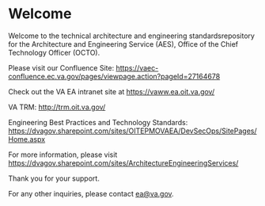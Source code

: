 # Welcome 
Welcome to the technical architecture and engineering standardsrepository for the Architecture and Engineering Service (AES), Office of the Chief Technology Officer (OCTO).  

Please visit our Confluence Site:  https://vaec-confluence.ec.va.gov/pages/viewpage.action?pageId=27164678

Check out the VA EA intranet site at https://vaww.ea.oit.va.gov/

VA TRM:  http://trm.oit.va.gov/

Engineering Best Practices and Technology Standards:  https://dvagov.sharepoint.com/sites/OITEPMOVAEA/DevSecOps/SitePages/Home.aspx

For more information, please visit https://dvagov.sharepoint.com/sites/ArchitectureEngineeringServices/

Thank you for your support.

For any other inquiries, please contact ea@va.gov.  
